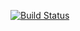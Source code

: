 [![Build Status](https://travis-ci.com/github/DaniloKodavara/wallet/.svg?branch=master)](https://travis-ci.com/github/DaniloKodavara/wallet)